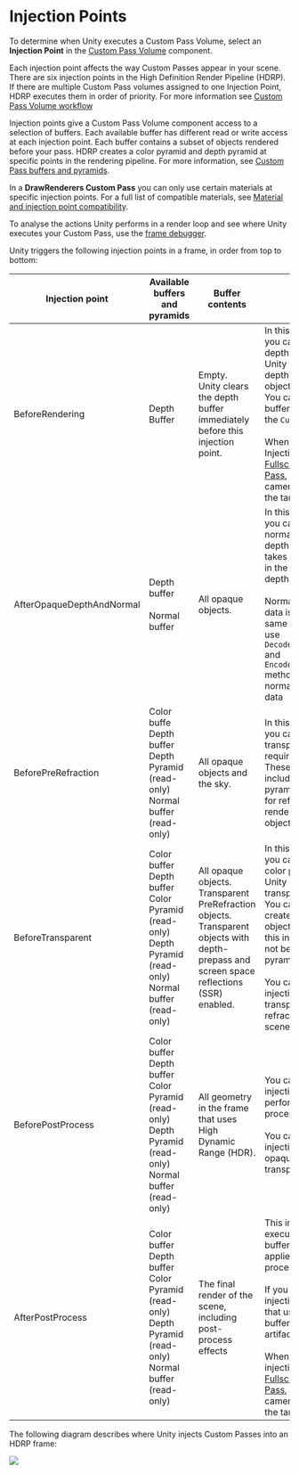 # Injection Points

To determine when Unity executes a Custom Pass Volume, select an **Injection Point** in the [Custom Pass Volume](Custom-Pass-Creating.md#Custom-Pass-Volume) component.

Each injection point affects the way Custom Passes appear in your scene. There are six injection points in the High Definition Render Pipeline (HDRP). If there are multiple Custom Pass volumes assigned to one Injection Point, HDRP executes them in order of priority. For more information see [Custom Pass Volume workflow](#Custom-Pass-Volume-Workflow.md)

Injection points give a Custom Pass Volume component access to a selection of buffers. Each available buffer has different read or write access at each injection point. Each buffer contains a subset of objects rendered before your pass. HDRP creates a color pyramid and depth pyramid at specific points in the rendering pipeline. For more information, see [Custom Pass buffers and pyramids](Custom-Pass-buffers-pyramids.md).

In a **DrawRenderers Custom Pass** you can only use certain materials at specific injection points. For a full list of compatible materials, see [Material and injection point compatibility](Custom-Pass-Creating.md#Material-Injection-Point-Compatibility).

To analyse the actions Unity performs in a render loop and see where Unity executes your Custom Pass, use the [frame debugger](https://docs.unity3d.com/Manual/FrameDebugger.html).

Unity triggers the following injection points in a frame, in order from top to bottom:

| **Injection point**       | **Available buffers and pyramids**                           | **Buffer contents**                                          | **Description**                                              |
| ------------------------- | ------------------------------------------------------------ | ------------------------------------------------------------ | ------------------------------------------------------------ |
| BeforeRendering           | Depth Buffer                                                 | Empty. <br/>Unity clears the depth buffer immediately before this injection point. | In this injection point you can write to the depth buffer so that Unity doesn’t render depth-tested, opaque objects.<br/>You can also clear the buffer you allocated or the `Custom Buffer`.<br/><br/>When you select this Injection point for a [Fullscreen Custom Pass](Custom-Pass-Creating.md#Full-Screen-Custom-Pass), Unity assigns the camera color buffer as the target by default. |
| AfterOpaqueDepthAndNormal | Depth buffer<br/><br/>Normal buffer                          | All opaque objects.                                          | In this injection point you can modify the normal, roughness and depth buffer. HDRP takes this into account in the lighting and the depth pyramid.<br/><br/>Normal and roughness data is stored in the same buffer. You can use `DecodeFromNormalBuffer` and `EncodeIntoNormalBuffer` methods to read/write normal and roughness data |
| BeforePreRefraction       | Color buffe<br/>Depth buffer<br/>Depth Pyramid (read-only)<br/>Normal buffer (read-only) | All opaque objects and the sky.                              | In this injection point you can render any transparent objects that require refraction. These objects are then included in the color pyramid that Unity uses for refraction when it renders transparent objects. |
| BeforeTransparent         | Color buffer<br/>Depth buffer<br/>Color Pyramid (read-only)<br/>Depth Pyramid (read-only)<br/>Normal buffer (read-only) | All opaque objects.<br/>Transparent PreRefraction objects.<br/>Transparent objects with depth-prepass and screen space reflections (SSR) enabled. | In this Injection Point you can sample the color pyramid that Unity uses for transparent refraction. You can use this to create a blur effect. All objects Unity renders in this injection point will not be in the color pyramid.<br/><br/>You can also use this injection point to draw transparent objects that refract the whole scene, like water. |
| BeforePostProcess         | Color buffer<br/>Depth buffer<br/>Color Pyramid (read-only)<br/>Depth Pyramid (read-only)<br/>Normal buffer (read-only) | All geometry in the frame that uses High Dynamic Range (HDR). | You can use this injection point to perform any post processing effects.<br/><br/>You can also use this injection point to draw opaque and transparent objects. |
| AfterPostProcess          | Color buffer<br/>Depth buffer<br/>Color Pyramid (read-only)<br/>Depth Pyramid (read-only)<br/>Normal buffer (read-only) | The final render of the scene, including post-process effects | This injection point executes the available buffers after Unity applies any post-processing effects.<br/><br/>If you select this injection point, objects that use the depth buffer display jittering artifacts.<br/><br/>When you select this injection point for a [FullscreenCustom Pass](Custom-Pass-Creating.md#Full-Screen-Custom-Pass), Unity assigns the camera color buffer as the target by default. |

The following diagram describes where Unity injects Custom Passes into an HDRP frame:

[![](Images/HDRP-frame-graph-diagram.png)](Images/HDRP-frame-graph-diagram.png)
